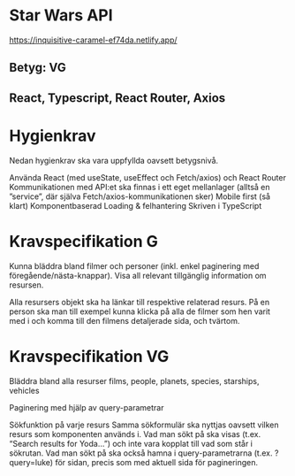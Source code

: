 # Star Wars API

https://inquisitive-caramel-ef74da.netlify.app/

## Betyg: VG 

## React, Typescript, React Router, Axios

# Hygienkrav
Nedan hygienkrav ska vara uppfyllda oavsett betygsnivå.

Använda React (med useState, useEffect och Fetch/axios) och React Router
Kommunikationen med API:et ska finnas i ett eget mellanlager (alltså en ”service”, där själva Fetch/axios-kommunikationen sker)
Mobile first (så klart)
Komponentbaserad
Loading & felhantering 
Skriven i TypeScript 

# Kravspecifikation G
Kunna bläddra bland filmer och personer (inkl. enkel paginering med föregående/nästa-knappar).
Visa all relevant tillgänglig information om resursen.
 
Alla resursers objekt ska ha länkar till respektive relaterad resurs.
På en person ska man till exempel kunna klicka på alla de filmer som hen varit med i och komma till den filmens detaljerade sida, och tvärtom.

# Kravspecifikation VG
Bläddra bland alla resurser
films, people, planets, species, starships, vehicles
 
Paginering med hjälp av query-parametrar 
 
Sökfunktion på varje resurs
Samma sökformulär ska nyttjas oavsett vilken resurs som komponenten används i. Vad man sökt på ska visas (t.ex. “Search results for Yoda…”) och inte vara kopplat till vad som står i sökrutan. Vad man sökt på ska också hamna i query-parametrarna (t.ex. ?query=luke) för sidan, precis som med aktuell sida för pagineringen.


